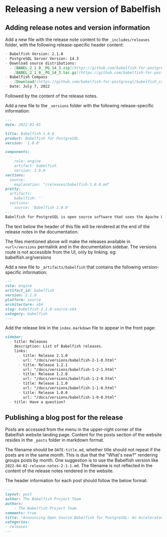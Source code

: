 # Releasing a new version of Babelfish

## Adding release notes and version information

Add a new file with the release note content to the `_includes/releases` folder, with the following release-specific header content:

```markdown
- Babelfish Version: 2.1.0
- PostgreSQL Server Version: 14.3
- Download source distributions:
  - [BABEL_2_1_0__PG_14_3.zip](https://github.com/babelfish-for-postgresql/babelfish-for-postgresql/releases/download/BABEL_2_1_0__PG_14_3/BABEL_2_1_0__PG_14_3.zip)
  - [BABEL_2_1_0__PG_14_3.tar.gz](https://github.com/babelfish-for-postgresql/babelfish-for-postgresql/releases/download/BABEL_2_1_0__PG_14_3/BABEL_2_1_0__PG_14_3.tar.gz)
- Babelfish Compass
  - [Download](https://github.com/babelfish-for-postgresql/babelfish_compass/releases)
- Date: July 7, 2022
```
Followed by the content of the release notes.

Add a new file to the `_versions` folder with the following release-specific information:

```markdown
---
date: 2022-01-01

title: Babelfish 1.0.0
product: Babelfish for PostgreSQL
version: '1.0.0'

components:
  -
    role: engine
    artifact: babelfish
    version: 1.0.0
sections:
  source:
    explanation: "/releases/babelfish-1.0.0.md"
pretty:
  artifacts:
    babelfish: ''
  sections:
    source: 'Babelfish 1.0.0'
---
Babelfish for PostgreSQL is open source software that uses the Apache License version 2 (ALv2) and PostgreSQL License. Project source is freely available on [GitHub](https://github.com/babelfish-for-postgresql). 
```

The text below the header of this file will be rendered at the end of the release notes in the documentation.

The files mentioned above will make the releases available in `<url>/versions` permalink and in the documentation sidebar. The versions route is not accessible from the UI, only by linking. eg: babelfish.org/versions

Add a new file to `_artifacts/babelfish` that contains the following version-specific information:

```markdown
---
role: engine
artifact_id: babelfish
version: 2.1.0
platform: source
architecture: x64
slug: babelfish-2.1.0-source-x64
category: babelfish
---
```

Add the release link in the `index.markdown` file to appear in the front page:

```markdown
sidebar:
  - title: Releases
    description: List of Babelfish releases.
    links:
      - title: Release 2.1.0
        url: "/docs/versions/babelfish-2-1-0.html"
      - title: Release 1.2.1
        url: "/docs/versions/babelfish-1-2-1.html"
      - title: Release 1.2.0
        url: "/docs/versions/babelfish-1-2-0.html"
      - title: Release 1.1.0
        url: "/docs/versions/babelfish-1-1-0.html"
      - title: Release 1.0.0
        url: "/docs/versions/babelfish-1-0-0.html"
  - title: Have a question?
```

## Publishing a blog post for the release

Posts are accessed from the menu in the upper-right corner of the Babelfish website landing page. Content for the posts section of the website resides in the `_posts` folder in markdown format.

The filename should be `DATE-title.md`, whether title should not repeat if the posts are in the same _month_. This is due that the "What's new?" rendering groups posts by month. 
One suggestion is to use the Babelfish version like `2022-04-02-release-notes-2-1-1.md`. The filename is not reflected in the content of the release notes rendered in the website.


The header information for each post should follow the below format:

```markdown
---
layout: post
author: The Babelfish Project Team
authors: 
    - The Babelfish Project Team
comments: true
title: "Announcing Open Source Babelfish for PostgreSQL: An Accelerator for SQL Server Migration"
categories:
- releases
---
```



